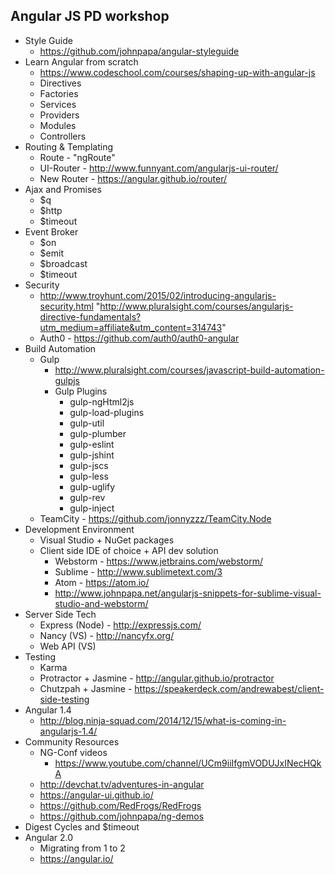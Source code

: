 ## Angular JS PD workshop

- Style Guide
  - https://github.com/johnpapa/angular-styleguide
- Learn Angular from scratch
  - https://www.codeschool.com/courses/shaping-up-with-angular-js
  - Directives
  - Factories
  - Services
  - Providers
  - Modules
  - Controllers
- Routing & Templating
  - Route - "ngRoute"
  - UI-Router - http://www.funnyant.com/angularjs-ui-router/
  - New Router - https://angular.github.io/router/
- Ajax and Promises
  - $q
  - $http
  - $timeout
- Event Broker
  - $on
  - $emit
  - $broadcast
  - $timeout
- Security
  - http://www.troyhunt.com/2015/02/introducing-angularjs-security.html
    "http://www.pluralsight.com/courses/angularjs-directive-fundamentals?utm_medium=affiliate&utm_content=314743"
  - Auth0 - https://github.com/auth0/auth0-angular
- Build Automation
  - Gulp
    - http://www.pluralsight.com/courses/javascript-build-automation-gulpjs
    - Gulp Plugins
      - gulp-ngHtml2js
      - gulp-load-plugins
      - gulp-util
      - gulp-plumber
      - gulp-eslint
      - gulp-jshint
      - gulp-jscs
      - gulp-less
      - gulp-uglify
      - gulp-rev
      - gulp-inject
  - TeamCity - https://github.com/jonnyzzz/TeamCity.Node
- Development Environment
  - Visual Studio + NuGet packages
  - Client side IDE of choice + API dev solution
    - Webstorm - https://www.jetbrains.com/webstorm/
    - Sublime - http://www.sublimetext.com/3
    - Atom - https://atom.io/
    - http://www.johnpapa.net/angularjs-snippets-for-sublime-visual-studio-and-webstorm/
- Server Side Tech
  - Express (Node) - http://expressjs.com/
  - Nancy (VS) - http://nancyfx.org/
  - Web API (VS)
- Testing
  - Karma
  - Protractor + Jasmine - http://angular.github.io/protractor
  - Chutzpah + Jasmine - https://speakerdeck.com/andrewabest/client-side-testing
- Angular 1.4
  - http://blog.ninja-squad.com/2014/12/15/what-is-coming-in-angularjs-1.4/
- Community Resources
  - NG-Conf videos
    - https://www.youtube.com/channel/UCm9iiIfgmVODUJxINecHQkA
  - http://devchat.tv/adventures-in-angular
  - https://angular-ui.github.io/
  - https://github.com/RedFrogs/RedFrogs
  - https://github.com/johnpapa/ng-demos
- Digest Cycles and $timeout
- Angular 2.0
  - Migrating from 1 to 2
  - https://angular.io/